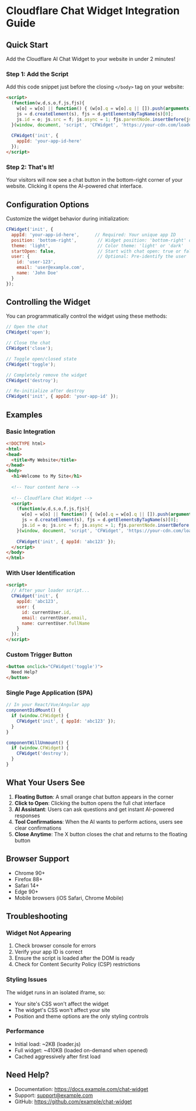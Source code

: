 # Cloudflare Chat Widget Integration Guide

## Quick Start

Add the Cloudflare AI Chat Widget to your website in under 2 minutes!

### Step 1: Add the Script

Add this code snippet just before the closing `</body>` tag on your website:

```html
<script>
  (function(w,d,s,o,f,js,fjs){
    w[o] = w[o] || function() { (w[o].q = w[o].q || []).push(arguments) };
    js = d.createElement(s), fjs = d.getElementsByTagName(s)[0];
    js.id = o; js.src = f; js.async = 1; fjs.parentNode.insertBefore(js, fjs);
  }(window, document, 'script', 'CFWidget', 'https://your-cdn.com/loader.js'));
  
  CFWidget('init', {
    appId: 'your-app-id-here'
  });
</script>
```

### Step 2: That's It!

Your visitors will now see a chat button in the bottom-right corner of your website. Clicking it opens the AI-powered chat interface.

## Configuration Options

Customize the widget behavior during initialization:

```javascript
CFWidget('init', {
  appId: 'your-app-id-here',      // Required: Your unique app ID
  position: 'bottom-right',        // Widget position: 'bottom-right' or 'bottom-left'
  theme: 'light',                  // Color theme: 'light' or 'dark'
  startOpen: false,                // Start with chat open: true or false
  user: {                          // Optional: Pre-identify the user
    id: 'user-123',
    email: 'user@example.com',
    name: 'John Doe'
  }
});
```

## Controlling the Widget

You can programmatically control the widget using these methods:

```javascript
// Open the chat
CFWidget('open');

// Close the chat
CFWidget('close');

// Toggle open/closed state
CFWidget('toggle');

// Completely remove the widget
CFWidget('destroy');

// Re-initialize after destroy
CFWidget('init', { appId: 'your-app-id' });
```

## Examples

### Basic Integration

```html
<!DOCTYPE html>
<html>
<head>
  <title>My Website</title>
</head>
<body>
  <h1>Welcome to My Site</h1>
  
  <!-- Your content here -->
  
  <!-- Cloudflare Chat Widget -->
  <script>
    (function(w,d,s,o,f,js,fjs){
      w[o] = w[o] || function() { (w[o].q = w[o].q || []).push(arguments) };
      js = d.createElement(s), fjs = d.getElementsByTagName(s)[0];
      js.id = o; js.src = f; js.async = 1; fjs.parentNode.insertBefore(js, fjs);
    }(window, document, 'script', 'CFWidget', 'https://your-cdn.com/loader.js'));
    
    CFWidget('init', { appId: 'abc123' });
  </script>
</body>
</html>
```

### With User Identification

```html
<script>
  // After your loader script...
  CFWidget('init', {
    appId: 'abc123',
    user: {
      id: currentUser.id,
      email: currentUser.email,
      name: currentUser.fullName
    }
  });
</script>
```

### Custom Trigger Button

```html
<button onclick="CFWidget('toggle')">
  Need Help?
</button>
```

### Single Page Application (SPA)

```javascript
// In your React/Vue/Angular app
componentDidMount() {
  if (window.CFWidget) {
    CFWidget('init', { appId: 'abc123' });
  }
}

componentWillUnmount() {
  if (window.CFWidget) {
    CFWidget('destroy');
  }
}
```

## What Your Users See

1. **Floating Button**: A small orange chat button appears in the corner
2. **Click to Open**: Clicking the button opens the full chat interface
3. **AI Assistant**: Users can ask questions and get instant AI-powered responses
4. **Tool Confirmations**: When the AI wants to perform actions, users see clear confirmations
5. **Close Anytime**: The X button closes the chat and returns to the floating button

## Browser Support

- Chrome 90+
- Firefox 88+
- Safari 14+
- Edge 90+
- Mobile browsers (iOS Safari, Chrome Mobile)

## Troubleshooting

### Widget Not Appearing

1. Check browser console for errors
2. Verify your app ID is correct
3. Ensure the script is loaded after the DOM is ready
4. Check for Content Security Policy (CSP) restrictions

### Styling Issues

The widget runs in an isolated iframe, so:
- Your site's CSS won't affect the widget
- The widget's CSS won't affect your site
- Position and theme options are the only styling controls

### Performance

- Initial load: ~2KB (loader.js)
- Full widget: ~410KB (loaded on-demand when opened)
- Cached aggressively after first load

## Need Help?

- Documentation: https://docs.example.com/chat-widget
- Support: support@example.com
- GitHub: https://github.com/example/chat-widget 